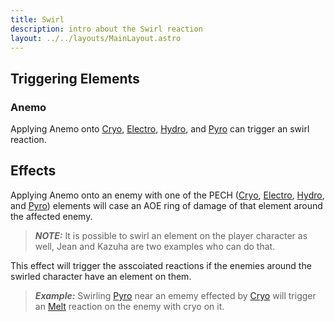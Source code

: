```yaml
---
title: Swirl
description: intro about the Swirl reaction
layout: ../../layouts/MainLayout.astro
---
```


## Triggering Elements
### Anemo
Applying Anemo onto 
[Cryo](https://baanish.github.io/reaction-impact/en/cryo), 
[Electro](https://baanish.github.io/reaction-impact/en/electro), 
[Hydro](https://baanish.github.io/reaction-impact/en/hydro), 
and [Pyro](https://baanish.github.io/reaction-impact/en/pyro) 
can trigger an swirl reaction.

## Effects
Applying Anemo onto an enemy with one of the PECH
([Cryo](https://baanish.github.io/reaction-impact/en/cryo), 
[Electro](https://baanish.github.io/reaction-impact/en/electro), 
[Hydro](https://baanish.github.io/reaction-impact/en/hydro), 
and [Pyro](https://baanish.github.io/reaction-impact/en/pyro)) 
elements will case an AOE ring of damage of that element around the affected enemy. 
    
> **_NOTE:_**  It is possible to swirl an element on the player character as well, Jean and Kazuha are two examples who can do that.

This effect will trigger the asscoiated reactions if the enemies around the swirled character have an element on them.

> **_Example:_**  Swirling [Pyro](https://baanish.github.io/reaction-impact/en/pyro) near an ememy effected by [Cryo](https://baanish.github.io/reaction-impact/en/cryo) will trigger an [Melt](https://baanish.github.io/reaction-impact/en/melt) reaction on the enemy with cryo on it.